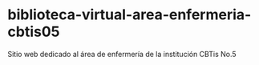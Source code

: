 # biblioteca-virtual-area-enfermeria-cbtis05
Sitio web dedicado al área de enfermería de la institución CBTis No.5

